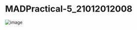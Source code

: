 # MADPractical-5_21012012008
![image](https://user-images.githubusercontent.com/110628046/193419518-309b14ef-6db9-441c-9354-e4dd5d6eb73b.png)
